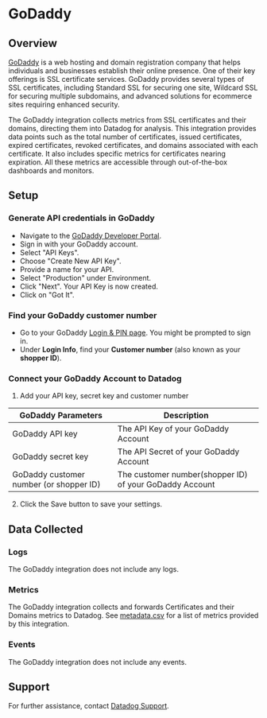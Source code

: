 # GoDaddy

## Overview
[GoDaddy][6] is a web hosting and domain registration company that helps individuals and businesses establish their online presence. One of their key offerings is SSL certificate services. GoDaddy provides several types of SSL certificates, including Standard SSL for securing one site, Wildcard SSL for securing multiple subdomains, and advanced solutions for ecommerce sites requiring enhanced security.

The GoDaddy integration collects metrics from SSL certificates and their domains, directing them into Datadog for analysis. This integration provides data points such as the total number of certificates, issued certificates, expired certificates, revoked certificates, and domains associated with each certificate. It also includes specific metrics for certificates nearing expiration. All these metrics are accessible through out-of-the-box dashboards and monitors.

## Setup

### Generate API credentials in GoDaddy

- Navigate to the [GoDaddy Developer Portal][1].
- Sign in with your GoDaddy account.
- Select "API Keys".
- Choose "Create New API Key".
- Provide a name for your API.
- Select "Production" under Environment.
- Click "Next". Your API Key is now created.
- Click on "Got It".

### Find your GoDaddy customer number

- Go to your GoDaddy [Login & PIN page][2]. You might be prompted to sign in.
- Under **Login Info**, find your **Customer number** (also known as your **shopper ID**).

### Connect your GoDaddy Account to Datadog

1. Add your API key, secret key and customer number

| GoDaddy Parameters                       | Description                                                  |
| ---------------------------------------- | ------------------------------------------------------------ |
| GoDaddy API key                          | The API Key of your GoDaddy Account                          |
| GoDaddy secret key                       | The API Secret of your GoDaddy Account                       |
| GoDaddy customer number (or shopper ID)  | The customer number(shopper ID) of your GoDaddy Account      |

2. Click the Save button to save your settings.

## Data Collected

### Logs

The GoDaddy integration does not include any logs.

### Metrics

The GoDaddy integration collects and forwards Certificates and their Domains metrics to Datadog. See [metadata.csv][5] for a list of metrics provided by this integration.

### Events

The GoDaddy integration does not include any events.

## Support

For further assistance, contact [Datadog Support][4].

[1]: https://developer.godaddy.com/
[2]: https://sso.godaddy.com/security
[3]: https://developer.godaddy.com/doc/
[4]: https://docs.datadoghq.com/help/
[5]: https://github.com/DataDog/integrations-core/blob/master/godaddy/metadata.csv
[6]: https://www.godaddy.com/en-in
